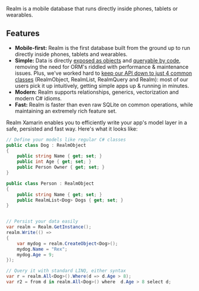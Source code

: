 Realm is a mobile database that runs directly inside phones, tablets or wearables.

## Features

* **Mobile-first:** Realm is the first database built from the ground up to run directly inside phones, tablets and wearables.
* **Simple:** Data is directly [exposed as objects](https://realm.io/docs/xamarin/latest/#models) and [queryable by code](https://realm.io/docs/xamarin/latest/#queries), removing the need for ORM's riddled with performance & maintenance issues. Plus, we've worked hard to [keep our API down to just 4 common classes](https://realm.io/docs/xamarin/latest/api/) (RealmObject, RealmList, RealmQuery and Realm): most of our users pick it up intuitively, getting simple apps up & running in minutes.
* **Modern:** Realm supports relationships, generics, vectorization and modern C# idioms.
* **Fast:** Realm is faster than even raw SQLite on common operations, while maintaining an extremely rich feature set.

Realm Xamarin enables you to efficiently write your app's model layer in a safe, persisted and fast way. Here's what it looks like:

```csharp
// Define your models like regular C# classes
public class Dog : RealmObject 
{
    public string Name { get; set; }
    public int Age { get; set; }
    public Person Owner { get; set; }
}

public class Person : RealmObject 
{
    public string Name { get; set; }
    public RealmList<Dog> Dogs { get; set; } 
}


// Persist your data easily
var realm = Realm.GetInstance();
realm.Write(() => 
{
    var mydog = realm.CreateObject<Dog>();
    mydog.Name = "Rex";
    mydog.Age = 9;
});

// Query it with standard LINQ, either syntax
var r = realm.All<Dog>().Where(d => d.Age > 8);
var r2 = from d in realm.All<Dog>() where  d.Age > 8 select d;
```



